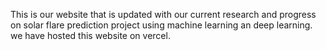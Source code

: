 This is our website that is updated with our current research and progress on solar flare prediction project using machine learning an deep learning.
we have hosted this website on vercel.

